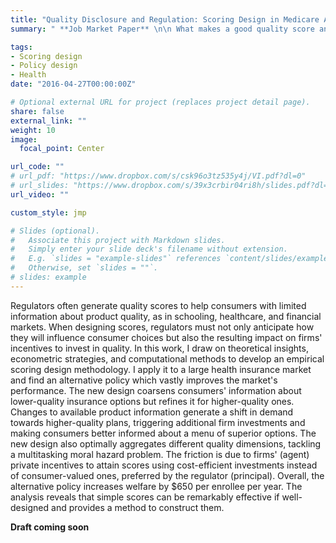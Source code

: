 ```yaml
---
title: "Quality Disclosure and Regulation: Scoring Design in Medicare Advantage"
summary: " **Job Market Paper** \n\n What makes a good quality score and how do we go about designing one?"

tags:
- Scoring design
- Policy design
- Health
date: "2016-04-27T00:00:00Z"

# Optional external URL for project (replaces project detail page).
share: false
external_link: ""
weight: 10
image:
  focal_point: Center

url_code: ""
# url_pdf: "https://www.dropbox.com/s/csk96o3tz535y4j/VI.pdf?dl=0"
# url_slides: "https://www.dropbox.com/s/39x3crbir04ri8h/slides.pdf?dl=0"
url_video: ""

custom_style: jmp

# Slides (optional).
#   Associate this project with Markdown slides.
#   Simply enter your slide deck's filename without extension.
#   E.g. `slides = "example-slides"` references `content/slides/example-slides.md`.
#   Otherwise, set `slides = ""`.
# slides: example
---
```


Regulators often generate quality scores to help consumers with limited information about product quality, as in schooling, healthcare, and financial markets. When designing scores, regulators must not only anticipate how they will influence consumer choices but also the resulting impact on firms' incentives to invest in quality. In this work, I draw on theoretical insights,  econometric strategies, and computational methods to develop an empirical scoring design methodology. I apply it to a large health insurance market and find an alternative policy which vastly improves the market's performance. The new design coarsens consumers' information about lower-quality insurance options but refines it for higher-quality ones. Changes to available product information generate a shift in demand towards higher-quality plans, triggering additional firm investments and making consumers better informed about a menu of superior options. The new design also optimally aggregates different quality dimensions, tackling a multitasking moral hazard problem. The friction is due to firms' (agent) private incentives to attain scores using cost-efficient investments instead of consumer-valued ones, preferred by the regulator (principal). Overall, the alternative policy increases welfare by $650 per enrollee per year. The analysis reveals that simple scores can be remarkably effective if well-designed and provides a method to construct them.

**Draft coming soon**
